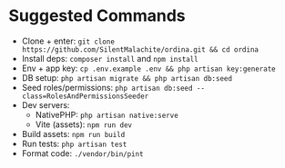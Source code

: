 # Suggested Commands

- Clone + enter: `git clone https://github.com/SilentMalachite/ordina.git && cd ordina`
- Install deps: `composer install` and `npm install`
- Env + app key: `cp .env.example .env && php artisan key:generate`
- DB setup: `php artisan migrate && php artisan db:seed`
- Seed roles/permissions: `php artisan db:seed --class=RolesAndPermissionsSeeder`
- Dev servers:
  - NativePHP: `php artisan native:serve`
  - Vite (assets): `npm run dev`
- Build assets: `npm run build`
- Run tests: `php artisan test`
- Format code: `./vendor/bin/pint`
